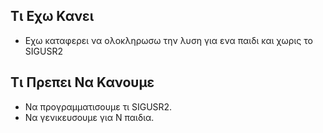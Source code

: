 ## Τι Εχω Κανει

* Εχω καταφερει να ολοκληρωσω την λυση για ενα παιδι και χωρις το SIGUSR2

## Τι Πρεπει Να Κανουμε

* Να προγραμματισουμε τι SIGUSR2.
* Να γενικευσουμε για Ν παιδια.
